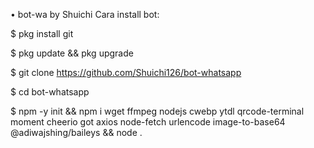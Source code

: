 • bot-wa by Shuichi
 Cara install bot:

$ pkg install git

$ pkg update && pkg upgrade

$ git clone https://github.com/Shuichi126/bot-whatsapp

$ cd bot-whatsapp

$ npm -y init && npm i wget ffmpeg nodejs cwebp ytdl qrcode-terminal moment cheerio got axios node-fetch urlencode image-to-base64 @adiwajshing/baileys && node .
